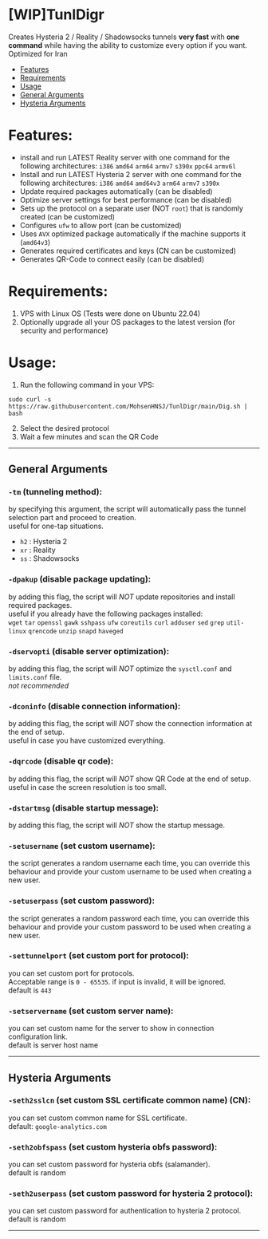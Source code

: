 # [WIP]TunlDigr  
Creates Hysteria 2 / Reality / Shadowsocks tunnels **very fast** with **one command** while having the ability to customize every option if you want.  
Optimized for Iran

- [Features](https://github.com/MohsenHNSJ/TunlDigr?tab=readme-ov-file#features)
- [Requirements](https://github.com/MohsenHNSJ/TunlDigr?tab=readme-ov-file#requires)
- [Usage](https://github.com/MohsenHNSJ/TunlDigr?tab=readme-ov-file#usage)
- [General Arguments](https://github.com/MohsenHNSJ/TunlDigr?tab=readme-ov-file#general-arguments)
- [Hysteria Arguments](https://github.com/MohsenHNSJ/TunlDigr?tab=readme-ov-file#hysteria-arguments)

# Features:  
- install and run LATEST Reality server with one command for the following architectures: `i386` `amd64` `arm64` `armv7` `s390x` `ppc64` `armv6l`
- Install and run LATEST Hysteria 2 server with one command for the following architectures: `i386` `amd64` `amd64v3` `arm64` `armv7` `s390x`
- Update required packages automatically (can be disabled)
- Optimize server settings for best performance (can be disabled)
- Sets up the protocol on a separate user (NOT `root`) that is randomly created (can be customized)
- Configures `ufw` to allow port (can be customized)
- Uses `AVX` optimized package automatically if the machine supports it (`amd64v3`)
- Generates required certificates and keys (CN can be customized)
- Generates QR-Code to connect easily (can be disabled)  

# Requirements:  
1. VPS with Linux OS (Tests were done on Ubuntu 22.04)
2. Optionally upgrade all your OS packages to the latest version (for security and performance)  

# Usage:
1. Run the following command in your VPS:  

```
sudo curl -s https://raw.githubusercontent.com/MohsenHNSJ/TunlDigr/main/Dig.sh | bash
```

2. Select the desired protocol
3. Wait a few minutes and scan the QR Code  

---
 
## General Arguments
### `-tm` (tunneling method):  
by specifying this argument, the script will automatically pass the tunnel selection part and proceed to creation.  
useful for one-tap situations.  
- `h2` : Hysteria 2
- `xr` : Reality
- `ss` : Shadowsocks

### `-dpakup` (disable package updating):
by adding this flag, the script will *NOT* update repositories and install required packages.  
useful if you already have the following packages installed:  
`wget` `tar` `openssl` `gawk` `sshpass` `ufw` `coreutils` `curl` `adduser` `sed` `grep` `util-linux` `qrencode` `unzip` `snapd` `haveged`  

### `-dservopti` (disable server optimization):
by adding this flag, the script will *NOT* optimize the `sysctl.conf` and `limits.conf` file.  
_not recommended_   

### `-dconinfo` (disable connection information):  
by adding this flag, the script will *NOT* show the connection information at the end of setup.  
useful in case you have customized everything.  

### `-dqrcode` (disable qr code):
by adding this flag, the script will *NOT* show QR Code at the end of setup.  
useful in case the screen resolution is too small.  

### `-dstartmsg` (disable startup message):  
by adding this flag, the script will *NOT* show the startup message.  

### `-setusername` (set custom username):
the script generates a random username each time, you can override this behaviour and provide your custom username to be used when creating a new user.  

### `-setuserpass` (set custom password):
the script generates a random password each time, you can override this behaviour and provide your custom password to be used when creating a new user.  

### `-settunnelport` (set custom port for protocol):  
you can set custom port for protocols.  
Acceptable range is `0 - 65535`. if input is invalid, it will be ignored.  
default is `443`  

### `-setservername` (set custom server name):
you can set custom name for the server to show in connection configuration link.  
default is server host name

---

## Hysteria Arguments
### `-seth2sslcn` (set custom SSL certificate common name) (CN):  
you can set custom common name for SSL certificate.  
default: `google-analytics.com`  

### `-seth2obfspass` (set custom hysteria obfs password):
you can set custom password for hysteria obfs (salamander).  
default is random  

### `-seth2userpass` (set custom password for hysteria 2 protocol):  
you can set custom password for authentication to hysteria 2 protocol.  
default is random  
 

---

